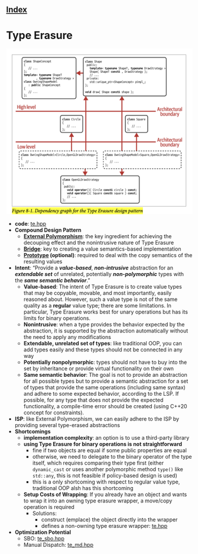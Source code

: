## [Index](../c++_software_design.md)

# Type Erasure


<img src="./figure8-1.png">

- __code__: [te.hpp](./te.hpp)
- __Compound Design Pattern__
    - __[External Polymorphism](../external_polymorphism/external_polymorphism.md)__: the key ingredient for achieving the decouping effect and the nonintrusive nature of Type Erasure
    - __[Bridge](../bridge/bridge.md)__: key to creating a value semantics-based implementation
    - __[Prototype](../prototype/prototype.md) (optional)__: required to deal with the copy semantics of the resulting values
- __Intent__: “Provide a ___value-based___, ___non-intrusive___ abstraction for an ___extendable set___ of unrelated, potentially ___non-polymorphic___ types with the ___same semantic behavior___.”
    - __Value-based__: The intent of Type Erasure is to create value types that may be copyable, movable, and most importantly, easily reasoned about. However, such a value type is not of the same quality as a __regular__ value type; there are some limitations. In particular, Type Erasure works best for unary operations but has its limits for binary operations.
    - __Nonintrusive__: when a type provides the behavior expected by the abstraction, it is supported by the abstraction automatically without the need to apply any modifications
    - __Extendable, unrelated set of types__: like traditional OOP, you can add types easily and these types should not be connected in any way
    - __Potentially nonpolymorphic__: types should not have to buy into the set by inheritance or provide virtual functionality on their own
    - __Same semantic behavior__: The goal is not to provide an abstraction for all possible types but to provide a semantic abstraction for a set of types that provide the same operations (including same syntax) and adhere to some expected behavior, according to the LSP. If possible, for any type that does not provide the expected functionality, a compile-time error should be created (using C++20 concept for constraints).
- __ISP__: like External Polymorphism, we can easily adhere to the ISP by providing several type-erased abstractions
- __Shortcomings__
    - __implementation complexity__: an option is to use a third-party library
    - __using Type Erasure for binary operations is not straightforward__
        - fine if two objects are equal if some public properties are equal
        - otherwise, we need to delegate to the binary operator of the type itself, which requires comparing their type first (either `dynamic_cast` or uses another polymorphic method `type()` like `std::any`, this is not feasible if policy-based design is used)
        - this is a only shortcoming with respect to regular value type, traditional OOP alsh has this shortcoming
    - __Setup Costs of Wrapping__: If you already have an object and wants to wrap it into an owning type erasure wrapper, a move/copy operation is required
        - Solutions:
            - construct (emplace) the object directly into the wrapper
            - defines a non-owning type erasure wrapper: [te.hpp](./te_ref.hpp)
- __Optimization Potential__
    - SBO: [te_sbo.hpp](./te_sbo.hpp)
    - Manual Dispatch: [te_md.hpp](./te_md.hpp)
